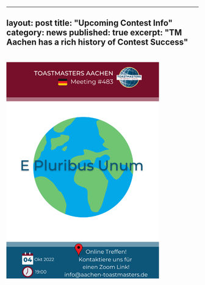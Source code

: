 
---
layout: post
title: "Upcoming Contest Info"
category: news
published: true
excerpt: "TM Aachen has a rich history of Contest Success"
---

# 


<img src="/assets/images/meeting-483-poster.png" width="400">

